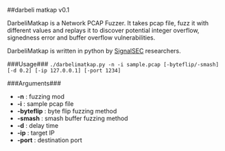 ##darbeli matkap v0.1

DarbeliMatkap is a Network PCAP Fuzzer. It takes pcap file, fuzz it with different values and replays it to discover potential integer overflow, signedness error and buffer overflow vulnerabilities.

DarbeliMatkap is written in python by [SignalSEC](http://www.signalsec.com/) researchers.

###Usage###
`./darbelimatkap.py -n -i sample.pcap [-byteflip/-smash] [-d 0.2] [-ip 127.0.0.1] [-port 1234]`

###Arguments###
*	**-n**        : fuzzing mod
*	**-i**        : sample pcap file
*	**-byteflip** : byte flip fuzzing method
*	**-smash**    : smash buffer fuzzing method
*	**-d**        : delay time
*	**-ip**       : target IP
*	**-port**     : destination port
